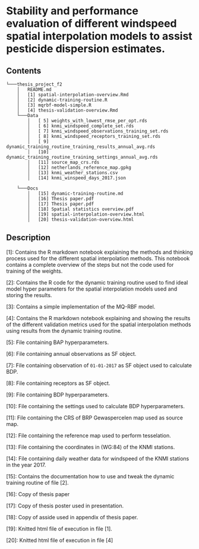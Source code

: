 # Stability and performance evaluation of different windspeed spatial interpolation models to assist pesticide dispersion estimates.  

## Contents

```
└───thesis_project_f2
    │   README.md
    │   [1] spatial-interpolation-overview.Rmd
    │   [2] dynamic-training-routine.R
    │   [3] mqrbf-model-simple.R
    │   [4] thesis-validation-overview.Rmd
    └───Data
    	│   [ 5] weights_with_lowest_rmse_per_opt.rds
    	│   [ 6] knmi_windspeed_complete_set.rds
    	│   [ 7] knmi_windspeed_observations_training_set.rds
    	│   [ 8] knmi_windspeed_receptors_training_set.rds
    	│   [ 9] dynamic_training_routine_training_results_annual_avg.rds
    	│   [10] dynamic_training_routine_training_settings_annual_avg.rds
    	│   [11] source_map_crs.rds
    	│   [12] netherlands_reference_map.gpkg
    	│   [13] knmi_weather_stations.csv
    	│   [14] knmi_winspeed_days_2017.json
	
    └───Docs 
    	│   [15] dynamic-training-routine.md
    	│   [16] Thesis paper.pdf
    	│   [17] Thesis paper.pdf
    	│   [18] Spatial statistics overview.pdf
    	│   [19] spatial-interpolation-overview.html
    	│   [20] thesis-validation-overview.html
```

## Description

[1]: Contains the R markdown notebook explaining the methods and thinking process used for the different spatial interpolation methods. This notebook contains a complete overview of the steps but not the code used for training of the weights.

[2]: Contains the R code for the dynamic training routine used to find ideal model hyper parameters for the spatial interpolation models used and storing the results. 

[3]: Contains a simple implementation of the MQ-RBF model. 

[4]: Contains the R markdown notebook explaining and showing the results of the different validation metrics used for the spatial interpolation methods using results from the dynamic training routine.

[5]: File containing BAP hyperparameters.  

[6]: File containing annual observations as SF object.

[7]: File containing observation of `01-01-2017` as SF object used to calculate BDP.

[8]: File containing receptors as SF object.

[9]: File containing BDP hyperparameters.

[10]: File containing the settings used to calculate BDP hyperparameters.

[11]: File containing the CRS of BRP Gewaspercelen map used as source map.

[12]: File containing the reference map used to perform tesselation.

[13]: File containing the coordinates in (WG:84) of the KNMI stations.

[14]: File containing daily weather data for windspeed of the KNMI stations in the year 2017. 

[15]: Contains the documentation how to use and tweak the dynamic training routine of file [2].

[16]: Copy of thesis paper

[17]: Copy of thesis poster used in presentation.

[18]: Copy of asside used in appendix of thesis paper.

[19]: Knitted html file of execution in file [1].

[20]: Knitted html file of execution in file [4]

